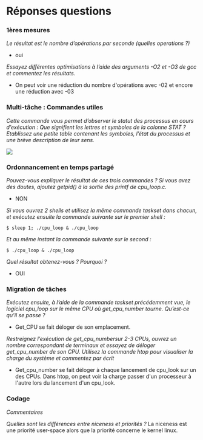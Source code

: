 # Réponses questions

### 1ères mesures
*Le résultat est le nombre d’opérations par seconde (quelles operations ?)*
- oui

*Essayez différentes optimisations à l’aide des arguments -O2 et -O3 de gcc et commentez les
résultats.*
- On peut voir une réduction du nombre d'opérations avec -02 et encore une réduction avec -03

### Multi-tâche : Commandes utiles
*Cette commande vous permet d’observer le statut des processus en cours d’exécution : Que signifient
les lettres et symboles de la colonne STAT ? Etablissez une petite table contenant les symboles, l’état
du processus et une brève description de leur sens.*

![](/cours_REDS/PTR/PIERRICK/labo1_ptr/STATE_CODES.png)

### Ordonnancement en temps partagé
*Pouvez-vous expliquer le résultat de ces trois commandes ? Si vous avez des doutes, ajoutez getpid()
à la sortie des printf de cpu_loop.c.*
- NON

*Si vous ouvrez 2 shells et utilisez la même commande taskset dans chacun, et exécutez ensuite la
commande suivante sur le premier shell :*

`$ sleep 1; ./cpu_loop & ./cpu_loop`

*Et au même instant la commande suivante sur le second :*

`$ ./cpu_loop & ./cpu_loop`

*Quel résultat obtenez-vous ? Pourquoi ?*

- OUI

### Migration de tâches
*Exécutez ensuite, à l’aide de la commande taskset précédemment vue, le logiciel cpu_loop sur le  même  CPU  où get_cpu_number tourne.  Qu’est-ce  qu’il  se  passe ?*
- Get_CPU se fait déloger de son emplacement.

*Restreignez  l’exécution  de get_cpu_numbersur 2-3 CPUs, ouvrez un nombre correspondant de terminaux et essayez de déloger get_cpu_number de son CPU. Utilisez la commande htop pour visualiser la charge du système et commentez par écrit*
- Get_cpu_number se fait déloger à chaque lancement de cpu_look sur un des CPUs. Dans htop, on peut voir la charge passer d'un processeur à l'autre lors du lancement d'un cpu_look.


### Codage
*Commentaires*

*Quelles sont les différences entre niceness et priorités ?*
La niceness est une priorité user-space alors que la priorité concerne le kernel linux.
